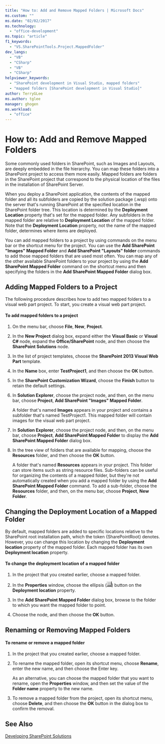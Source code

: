 ```yaml
---
title: "How to: Add and Remove Mapped Folders | Microsoft Docs"
ms.custom: ""
ms.date: "02/02/2017"
ms.technology: 
  - "office-development"
ms.topic: "article"
f1_keywords: 
  - "VS.SharePointTools.Project.MappedFolder"
dev_langs: 
  - "VB"
  - "CSharp"
  - "VB"
  - "CSharp"
helpviewer_keywords: 
  - "SharePoint development in Visual Studio, mapped folders"
  - "mapped folders [SharePoint development in Visual Studio]"
author: TerryGLee
ms.author: tglee
manager: ghogen
ms.workload: 
  - "office"
---
```

# How to: Add and Remove Mapped Folders
  Some commonly used folders in SharePoint, such as Images and Layouts, are deeply embedded in the file hierarchy. You can map these folders into a SharePoint project to access them more easily. Mapped folders are folders in the SharePoint project that correspond to the physical location of the files in the installation of SharePoint Server.  
  
 When you deploy a SharePoint application, the contents of the mapped folder and all its subfolders are copied by the solution package (.wsp) onto the server that's running SharePoint at the specified location in the SharePoint folder tree. This location is determined by the **Deployment Location** property that's set for the mapped folder. Any subfolders in the mapped folder are relative to **Deployment Location** of the mapped folder. Note that the **Deployment Location** property, not the name of the mapped folder, determines where items are deployed.  
  
 You can add mapped folders to a project by using commands on the menu bar or the shortcut menu for the project. You can use the **Add SharePoint "Images" Mapped Folder** and **Add SharePoint "Layouts" folder** commands to add those mapped folders that are used most often. You can map any of the other available SharePoint folders to your project by using the **Add SharePoint Mapped Folder** command on the shortcut menu and then specifying the folders in the **Add SharePoint Mapped Folder** dialog box.  
  
## Adding Mapped Folders to a Project  
 The following procedure describes how to add two mapped folders to a visual web part project. To start, you create a visual web part project.  
  
#### To add mapped folders to a project  
  
1.  On the menu bar, choose **File**, **New**, **Project**.  
  
2.  In the **New Project** dialog box, expand either the **Visual Basic** or **Visual C#** node, expand the **Office/SharePoint** node, and then choose the **SharePoint Solutions** node.  
  
3.  In the list of project templates, choose the **SharePoint 2013 Visual Web Part** template.  
  
4.  In the **Name** box, enter **TestProject1**, and then choose the **OK** button.  
  
5.  In the **SharePoint Customization Wizard**, choose the **Finish** button to retain the default settings.  
  
6.  In **Solution Explorer**, choose the project node, and then, on the menu bar, choose **Project**, **Add SharePoint "Images" Mapped Folder**.  
  
     A folder that's named **Images** appears in your project and contains a subfolder that's named TestProject1. This mapped folder will contain images for the visual web part project.  
  
7.  In **Solution Explorer**, choose the project node, and then, on the menu bar, choose **Project**, **Add SharePoint Mapped Folder** to display the **Add SharePoint Mapped Folder** dialog box.  
  
8.  In the tree view of folders that are available for mapping, choose the **Resources** folder, and then choose the **OK** button.  
  
     A folder that's named **Resources** appears in your project. This folder can store items such as string resource files. Sub-folders can be useful for organizing the contents of a mapped folder, but they're not automatically created when you add a mapped folder by using the **Add SharePoint Mapped Folder** command. To add a sub-folder, choose the **Resources** folder, and then, on the menu bar, choose **Project**, **New Folder**.  
  
## Changing the Deployment Location of a Mapped Folder  
 By default, mapped folders are added to specific locations relative to the SharePoint root installation path, which the token {SharePointRoot} denotes. However, you can change this location by changing the **Deployment location** property of the mapped folder. Each mapped folder has its own **Deployment location** property.  
  
#### To change the deployment location of a mapped folder  
  
1.  In the project that you created earlier, choose a mapped folder.  
  
2.  In the **Properties** window, choose the ellipsis (![ASP.NET Mobile Designer ellipse](../sharepoint/media/mwellipsis.gif "ASP.NET Mobile Designer ellipse")) button on the **Deployment location** property.  
  
3.  In the **Add SharePoint Mapped Folder** dialog box, browse to the folder to which you want the mapped folder to point.  
  
4.  Choose the node, and then choose the **OK** button.  
  
## Renaming or Removing Mapped Folders  
  
#### To rename or remove a mapped folder  
  
1.  In the project that you created earlier, choose a mapped folder.  
  
2.  To rename the mapped folder, open its shortcut menu, choose **Rename**, enter the new name, and then choose the Enter key.  
  
     As an alternative, you can choose the mapped folder that you want to rename, open the **Properties** window, and then set the value of the **Folder name** property to the new name.  
  
3.  To remove a mapped folder from the project, open its shortcut menu, choose **Delete**, and then choose the **OK** button in the dialog box to confirm the removal.  
  
## See Also  
 [Developing SharePoint Solutions](../sharepoint/developing-sharepoint-solutions.md)  
  
  